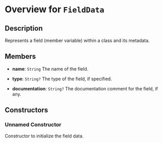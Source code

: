 # Overview for `FieldData`

## Description

Represents a field (member variable) within a class and its metadata.

## Members

- **name**: `String`
  The name of the field.

- **type**: `String?`
  The type of the field, if specified.

- **documentation**: `String?`
  The documentation comment for the field, if any.

## Constructors

### Unnamed Constructor
Constructor to initialize the field data.

